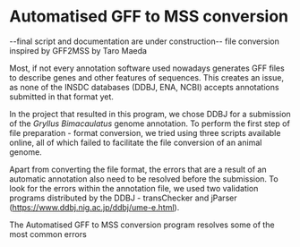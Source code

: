 # Automatised GFF to MSS conversion
--final script and documentation are under construction--
file conversion inspired by GFF2MSS by Taro Maeda


Most, if not every annotation software used nowadays generates GFF files to describe genes and other features of sequences. This creates an issue, as none of the INSDC databases (DDBJ, ENA, NCBI) accepts annotations submitted in that format yet.

In the project that resulted in this program, we chose DDBJ for a submission of the *Gryllus Bimacaulatus* genome annotation. To perform the first step of file preparation - format conversion, we tried using three scripts available online, all of which failed to facilitate the file conversion of an animal genome.

Apart from converting the file format, the errors that are a result of an automatic annotation also need to be resolved before the submission. To look for the errors within the annotation file, we used two validation programs distributed by the DDBJ - transChecker and jParser (https://www.ddbj.nig.ac.jp/ddbj/ume-e.html).

The Automatised GFF to MSS conversion program resolves some of the most common errors 
